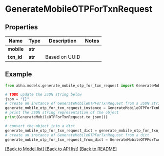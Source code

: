 # GenerateMobileOTPForTxnRequest


## Properties

Name | Type | Description | Notes
------------ | ------------- | ------------- | -------------
**mobile** | **str** |  | 
**txn_id** | **str** | Based on UUID | 

## Example

```python
from abha.models.generate_mobile_otp_for_txn_request import GenerateMobileOTPForTxnRequest

# TODO update the JSON string below
json = "{}"
# create an instance of GenerateMobileOTPForTxnRequest from a JSON string
generate_mobile_otp_for_txn_request_instance = GenerateMobileOTPForTxnRequest.from_json(json)
# print the JSON string representation of the object
print(GenerateMobileOTPForTxnRequest.to_json())

# convert the object into a dict
generate_mobile_otp_for_txn_request_dict = generate_mobile_otp_for_txn_request_instance.to_dict()
# create an instance of GenerateMobileOTPForTxnRequest from a dict
generate_mobile_otp_for_txn_request_from_dict = GenerateMobileOTPForTxnRequest.from_dict(generate_mobile_otp_for_txn_request_dict)
```
[[Back to Model list]](../README.md#documentation-for-models) [[Back to API list]](../README.md#documentation-for-api-endpoints) [[Back to README]](../README.md)


